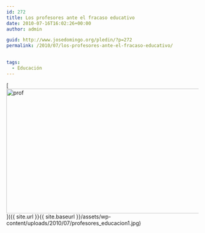 ```yaml
---
id: 272
title: Los profesores ante el fracaso educativo
date: 2010-07-16T16:02:26+00:00
author: admin

guid: http://www.josedomingo.org/pledin/?p=272
permalink: /2010/07/los-profesores-ante-el-fracaso-educativo/

  
tags:
  - Educación
---
```

[<img class="aligncenter size-full wp-image-276" title="profesores_educacion" src="{{ site.url }}{{ site.baseurl }}/assets/wp-content/uploads/2010/07/profesores_educacion1.jpg" alt="prof" width="552" height="327" srcset="https://www.josedomingo.org/pledin/wp-content/uploads/2010/07/profesores_educacion1.jpg 624w, https://www.josedomingo.org/pledin/wp-content/uploads/2010/07/profesores_educacion1-300x177.jpg 300w" sizes="(max-width: 552px) 100vw, 552px" />]({{ site.url }}{{ site.baseurl }}/assets/wp-content/uploads/2010/07/profesores_educacion1.jpg)

<!-- AddThis Advanced Settings generic via filter on the_content -->

<!-- AddThis Share Buttons generic via filter on the_content -->